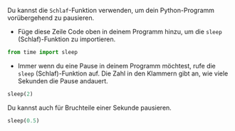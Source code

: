 Du kannst die `Schlaf`-Funktion verwenden, um dein Python-Programm vorübergehend zu pausieren.

+ Füge diese Zeile Code oben in deinem Programm hinzu, um die `sleep` (Schlaf)-Funktion zu importieren.

```python
from time import sleep
```

+ Immer wenn du eine Pause in deinem Programm möchtest, rufe die `sleep` (Schlaf)-Funktion auf. Die Zahl in den Klammern gibt an, wie viele Sekunden die Pause andauert.

```python
sleep(2)
```

Du kannst auch für Bruchteile einer Sekunde pausieren.

```python
sleep(0.5)
```
